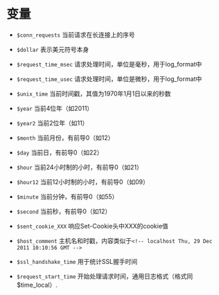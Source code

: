 # 变量

- `$conn_requests`    当前请求在长连接上的序号

- `$dollar` 表示美元符号本身

- `$request_time_msec` 请求处理时间，单位是毫秒，用于log_format中

- `$request_time_usec`  请求处理时间，单位是微秒，用于log_format中

- `$unix_time`  当前时间戳，其值为1970年1月1日以来的秒数

- `$year`   当前4位年（如2011）

- `$year2`  当前2位年（如11）

- `$month`  当前月份，有前导0（如12）

- `$day`    当前日，有前导0（如22）

- `$hour`   当前24小时制的小时，有前导0（如21）

- `$hour12` 当前12小时制的小时，有前导0（如09）

- `$minute` 当前分钟，有前导0（如55）

- `$second` 当前秒，有前导0（如12）

- `$sent_cookie_XXX`    响应Set-Cookie头中XXX的cookie值

- `$host_comment`   主机名和时戳，内容类似于`<!-- localhost Thu, 29 Dec 2011 10:10:56 GMT -->`

- `$ssl_handshake_time`   用于统计SSL握手时间

- `$request_start_time` 开始处理请求时间，通用日志格式（格式同 $time_local）.
